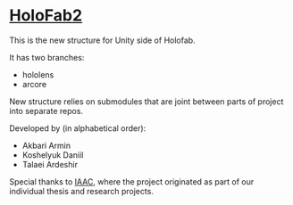 # [HoloFab2](https://holofab.github.io/)

This is the new structure for Unity side of Holofab.

It has two branches:
- hololens
- arcore

New structure relies on submodules that are joint between parts of project into separate repos.

Developed by (in alphabetical order):

- Akbari Armin
- Koshelyuk Daniil
- Talaei Ardeshir

Special thanks to [IAAC](https://iaac.net/), where the project originated as part of our individual thesis and research projects.
